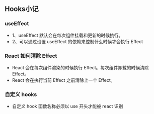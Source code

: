 ## Hooks小记

### useEffect

- 1、useEffect 默认会在每次组件挂载和更新的时候执行。
- 2、可以通过设置 useEffect 的依赖来控制什么时候才会执行 Effect

### React 如何清除 Effect

- React 会在每次组件渲染的时候执行 Effect。每次组件卸载的时候清除 Effect。
- React 会在执行当前 Effect 之前清除上一个 Effect。 

### 自定义 hooks

- 自定义 hook 函数名称必须以 use 开头才能被 react 识别